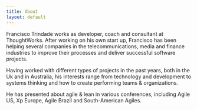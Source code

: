 ```yaml
---
title: About 
layout: default
---
```

Francisco Trindade works as developer, coach and consultant at ThoughtWorks. After working on his own start up, Francisco has been helping several companies in the telecommunications, media and finance industries to improve their processes and deliver successful software projects.

Having worked with different types of projects in the past years, both in the Uk and in Australia, his interests range from technology and development to systems thinking and how to create performing teams & organizations.

He has presented about agile & lean in various conferences, including Agile US, Xp Europe, Agile Brazil and South-American Agiles.